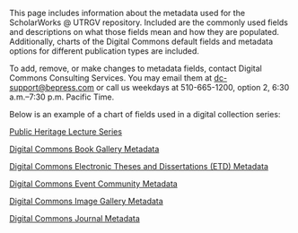 This page includes information about the metadata used for the ScholarWorks @ UTRGV repository. Included are the commonly used fields and descriptions on what those fields mean and how they are populated. Additionally, charts of the Digital Commons default fields and metadata options for different publication types are included.

To add, remove, or make changes to metadata fields, contact Digital Commons Consulting Services. You may email them at [dc-support@bepress.com](dc-support@bepress.com) or call us weekdays at 510-665-1200, option 2, 6:30 a.m.–7:30 p.m. Pacific Time.

Below is an example of a chart of fields used in a digital collection series:

[Public Heritage Lecture Series](/dc-series-metadata.md ':include')

[Digital Commons Book Gallery Metadata](https://aouriri.github.io/UTRGV_metadata/docs/DC-Book-Gallery-Metadata_201701.xlsx)

[Digital Commons Electronic Theses and Dissertations (ETD) Metadata](https://aouriri.github.io/UTRGV_metadata/docs/DC-ETD-Metadata_201701.xlsx)

[Digital Commons Event Community Metadata](https://aouriri.github.io/UTRGV_metadata/docs/DC-Event-Community-Metadata_20170915.xlsx)

[Digital Commons Image Gallery Metadata](https://aouriri.github.io/UTRGV_metadata/docs/DC-Image-Gallery-Metadata_201701.xlsx)

[Digital Commons Journal Metadata](https://aouriri.github.io/UTRGV_metadata/docs/DC-Journal-Metadata_201701.xlsx)
